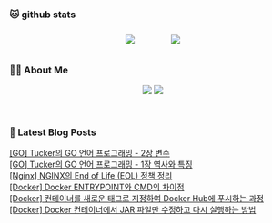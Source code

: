 
###  🐱 github stats  

<div id="main" align="center">
    <img src="https://github-readme-stats.vercel.app/api?username=peterica&count_private=true&show_icons=true&theme=radical"
        style="height: auto; margin-left: 20px; margin-right: 20px; padding: 10px;"/>
    <img src="https://github-readme-stats.vercel.app/api/top-langs/?username=peterica&layout=compact"   
        style="height: auto; margin-left: 20px; margin-right: 20px; padding: 10px;"/>
</div>

###  💁‍♀️ About Me  
<p align="center">
    <a href="https://peterica.tistory.com/"><img src="https://img.shields.io/badge/Blog-FF5722?style=flat-square&logo=Blogger&logoColor=white"/></a>
    <a href="mailto:ilovefran.ofm@gmail.com"><img src="https://img.shields.io/badge/Gmail-d14836?style=flat-square&logo=Gmail&logoColor=white&link=ilovefran.ofm@gmail.com"/></a>
</p>

<br>

### 📕 Latest Blog Posts   

<a href ="https://peterica.tistory.com/892"> [GO] Tucker의 GO 언어 프로그래밍 - 2장 변수 </a> <br>
<a href ="https://peterica.tistory.com/891"> [GO] Tucker의 GO 언어 프로그래밍 - 1장 역사와 특징 </a> <br>
<a href ="https://peterica.tistory.com/889"> [Nginx] NGINX의 End of Life (EOL) 정책 정리 </a> <br>
<a href ="https://peterica.tistory.com/888"> [Docker] Docker ENTRYPOINT와 CMD의 차이점 </a> <br>
<a href ="https://peterica.tistory.com/887"> [Docker] 컨테이너를 새로운 태그로 지정하여 Docker Hub에 푸시하는 과정 </a> <br>
<a href ="https://peterica.tistory.com/886"> [Docker] Docker 컨테이너에서 JAR 파일만 수정하고 다시 실행하는 방법 </a> <br>

